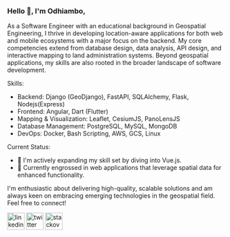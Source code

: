 ### Hello 👋, I'm Odhiambo,

As a Software Engineer with an educational background in Geospatial Engineering, I thrive in developing location-aware applications for both web and mobile ecosystems with a major focus on the backend. My core competencies extend from database design, data analysis, API design, and interactive mapping to land administration systems. Beyond geospatial applications, my skills are also rooted in the broader landscape of software development.

Skills:
- Backend: Django (GeoDjango), FastAPI, SQLAlchemy, Flask, Nodejs(Express)
- Frontend: Angular, Dart (Flutter)
- Mapping & Visualization: Leaflet, CesiumJS, PanoLensJS
- Database Management: PostgreSQL, MySQL, MongoDB
- DevOps: Docker, Bash Scripting, AWS, GCS, Linux

Current Status:
- 🌱 I'm actively expanding my skill set by diving into Vue.js.
- 💬 Currently engrossed in web applications that leverage spatial data for enhanced functionality.

I'm enthusiastic about delivering high-quality, scalable solutions and am always keen on embracing emerging technologies in the geospatial field. Feel free to connect!


[<img src='https://cdn.jsdelivr.net/npm/simple-icons@3.0.1/icons/linkedin.svg' alt='linkedin' height='40'>](https://www.linkedin.com/in/benard-odhiambo-528456110/)  [<img src='https://cdn.jsdelivr.net/npm/simple-icons@3.0.1/icons/twitter.svg' alt='twitter' height='40'>](https://twitter.com/@Henriod93)  [<img src='https://cdn.jsdelivr.net/npm/simple-icons@3.0.1/icons/stackoverflow.svg' alt='stackoverflow' height='40'>](https://stackoverflow.com/users/13461735)  

